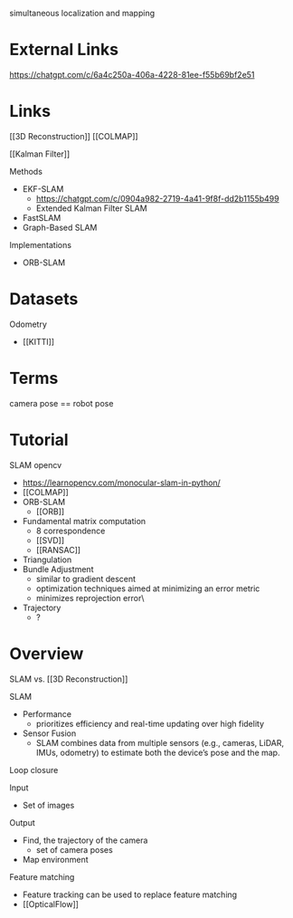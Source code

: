 simultaneous localization and mapping


# External Links

https://chatgpt.com/c/6a4c250a-406a-4228-81ee-f55b69bf2e51

# Links

[[3D Reconstruction]]
[[COLMAP]]

[[Kalman Filter]]


Methods
- EKF-SLAM
	- https://chatgpt.com/c/0904a982-2719-4a41-9f8f-dd2b1155b499
	- Extended Kalman Filter SLAM
- FastSLAM
- Graph-Based SLAM

Implementations
- ORB-SLAM

# Datasets

Odometry
- [[KITTI]]

# Terms

camera pose == robot pose

# Tutorial

SLAM opencv
- https://learnopencv.com/monocular-slam-in-python/
- [[COLMAP]]
- ORB-SLAM
	- [[ORB]]
- Fundamental matrix computation
	- 8 correspondence
	- [[SVD]]
	- [[RANSAC]]
- Triangulation
- Bundle Adjustment
	- similar to gradient descent
	- optimization techniques aimed at minimizing an error metric
	- minimizes reprojection error\
- Trajectory
	- ?

# Overview

SLAM vs. [[3D Reconstruction]]

SLAM
- Performance
	- prioritizes efficiency and real-time updating over high fidelity
- Sensor Fusion
	- SLAM combines data from multiple sensors (e.g., cameras, LiDAR, IMUs, odometry) to estimate both the device’s pose and the map.

Loop closure

Input
- Set of images

Output
- Find, the trajectory of the camera
	- set of camera poses
- Map environment


Feature matching
- Feature tracking can be used to replace feature matching
- [[OpticalFlow]]

